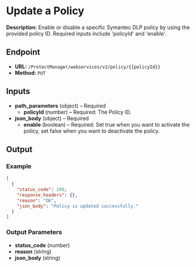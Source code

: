 # Update a Policy

**Description**: Enable or disable a specific Symantec DLP policy by using the provided policy ID. Required inputs include 'policyId' and 'enable'.

## Endpoint

- **URL:** `/ProtectManager/webservices/v2/policy/{{policyId}}`
- **Method:** `PUT`
## Inputs

- **path_parameters** (object) – Required
  - **policyId** (number) – Required: The Policy ID.
- **json_body** (object) – Required
  - **enable** (boolean) – Required: Set true when you want to activate the policy, set false when you want to deactivate the policy.
## Output

### Example

```json
[
  {
    "status_code": 200,
    "response_headers": {},
    "reason": "OK",
    "json_body": "Policy is updated successfully."
  }
]
```
### Output Parameters

- **status_code** (number)
- **reason** (string)
- **json_body** (string)